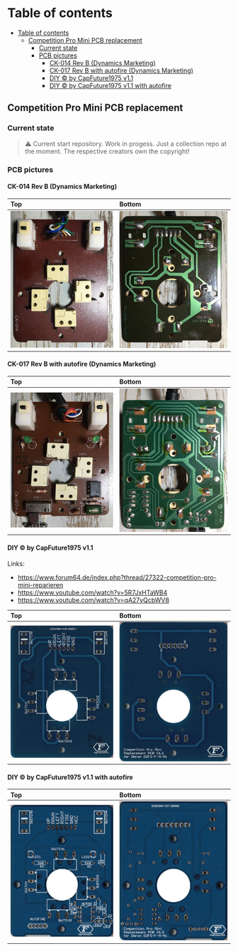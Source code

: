 # Table of contents
<!-- TOC -->

- [Table of contents](#table-of-contents)
  - [Competition Pro Mini PCB replacement](#competition-pro-mini-pcb-replacement)
    - [Current state](#current-state)
    - [PCB pictures](#pcb-pictures)
      - [CK-014 Rev B (Dynamics Marketing)](#ck-014-rev-b-dynamics-marketing)
      - [CK-017 Rev B with autofire (Dynamics Marketing)](#ck-017-rev-b-with-autofire-dynamics-marketing)
      - [DIY © by CapFuture1975 v1.1](#diy--by-capfuture1975-v11)
      - [DIY © by CapFuture1975 v1.1 with autofire](#diy--by-capfuture1975-v11-with-autofire)

<!-- /TOC -->

## Competition Pro Mini PCB replacement

### Current state

> ⚠️ Current start repository. Work in progess. Just a collection repo at the moment. The respective creators own the copyright!

### PCB pictures

#### CK-014 Rev B (Dynamics Marketing)

| Top                                           | Bottom                                        |
| :-------------------------------------------- | :-------------------------------------------- |
| <img src="images/IMG_3516.JPG" width="450" /> | <img src="images/IMG_3517.JPG" width="450" /> |

#### CK-017 Rev B with autofire (Dynamics Marketing)

| Top                                           | Bottom                                        |
| :-------------------------------------------- | :-------------------------------------------- |
| <img src="images/IMG_3519.JPG" width="450" /> | <img src="images/IMG_3518.JPG" width="450" /> |

#### DIY © by CapFuture1975 v1.1

Links:
* https://www.forum64.de/index.php?thread/27322-competition-pro-mini-reparieren
* https://www.youtube.com/watch?v=5R7JxHTaWB4
* https://www.youtube.com/watch?v=qA27yQcbWV8

| Top                                           | Bottom                                        |
| :-------------------------------------------- | :-------------------------------------------- |
| <img src="resources/forum64/capfuture1975-cpm-top-300dpi.jpg" width="450" /> | <img src="resources/forum64/capfuture1975-cpm-bottom-300dpi.jpg" width="450" /> |

#### DIY © by CapFuture1975 v1.1 with autofire

| Top                                           | Bottom                                        |
| :-------------------------------------------- | :-------------------------------------------- |
| <img src="resources/forum64/capfuture1975-cpm-autofire-top-300dpi.jpg" width="450" /> | <img src="resources/forum64/capfuture1975-cpm-autofire-bottom-300dpi.jpg" width="450" /> |
